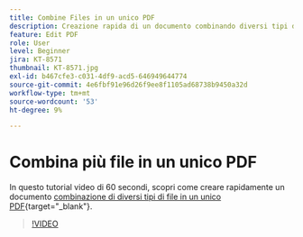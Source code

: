 ```yaml
---
title: Combine Files in un unico PDF
description: Creazione rapida di un documento combinando diversi tipi di file in un unico PDF
feature: Edit PDF
role: User
level: Beginner
jira: KT-8571
thumbnail: KT-8571.jpg
exl-id: b467cfe3-c031-4df9-acd5-646949644774
source-git-commit: 4e6fbf91e96d26f9ee8f1105ad68738b9450a32d
workflow-type: tm+mt
source-wordcount: '53'
ht-degree: 9%

---
```


# Combina più file in un unico PDF

In questo tutorial video di 60 secondi, scopri come creare rapidamente un documento [combinazione di diversi tipi di file in un unico PDF](https://www.adobe.com/it/acrobat/online/merge-pdf.html){target="_blank"}.

>[!VIDEO](https://video.tv.adobe.com/v/336361?quality=12&learn=on&hidetitle=true)

